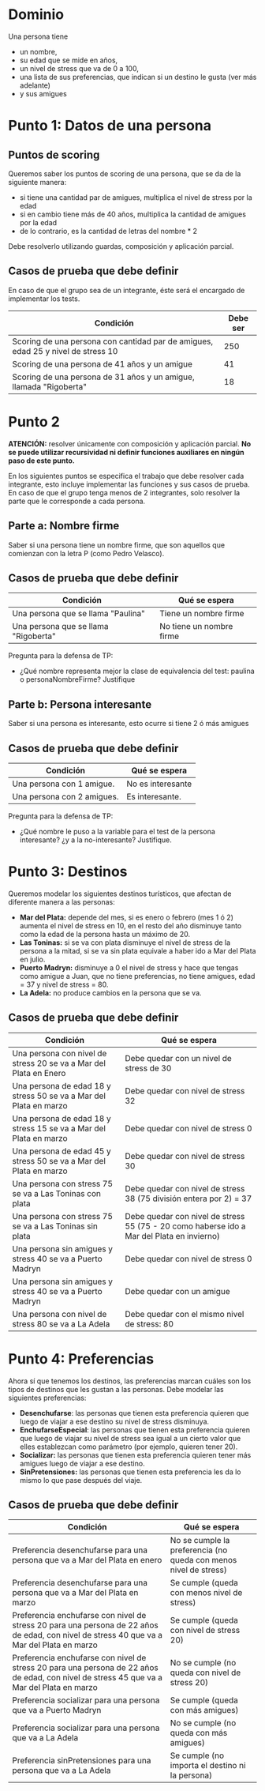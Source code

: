 # **Dominio**

Una persona tiene

- un nombre,
- su edad que se mide en años,
- un nivel de stress que va de 0 a 100,
- una lista de sus preferencias, que indican si un destino le gusta (ver más adelante)
- y sus amigues

# **Punto 1: Datos de una persona**

## Puntos de scoring

Queremos saber los puntos de scoring de una persona, que se da de la siguiente manera:

- si tiene una cantidad par de amigues, multiplica el nivel de stress por la edad
- si en cambio tiene más de 40 años, multiplica la cantidad de amigues por la edad
- de lo contrario, es la cantidad de letras del nombre \* 2

Debe resolverlo utilizando guardas, composición y aplicación parcial.

## Casos de prueba que debe definir

En caso de que el grupo sea de un integrante, éste será el encargado de implementar los tests.

| **Condición** | **Debe ser** |
| --- | --- |
| Scoring de una persona con cantidad par de amigues, edad 25 y nivel de stress 10 | 250 |
| Scoring de una persona de 41 años y un amigue | 41 |
| Scoring de una persona de 31 años y un amigue, llamada "Rigoberta" | 18 |

# **Punto 2**

 **ATENCIÓN:** resolver únicamente con composición y aplicación parcial. **No se puede utilizar recursividad ni definir funciones auxiliares en ningún paso de este punto.** 

En los siguientes puntos se especifica el trabajo que debe resolver cada integrante, esto incluye implementar las funciones y sus casos de prueba. En caso de que el grupo tenga menos de 2 integrantes, solo resolver la parte que le corresponde a cada persona.

## Parte a: Nombre firme

Saber si una persona tiene un nombre firme, que son aquellos que comienzan con la letra P (como Pedro Velasco).

## Casos de prueba que debe definir

| **Condición** | **Qué se espera** |
| --- | --- |
| Una persona que se llama "Paulina" | Tiene un nombre firme |
| Una persona que se llama "Rigoberta" | No tiene un nombre firme |

Pregunta para la defensa de TP:

- ¿Qué nombre representa mejor la clase de equivalencia del test: paulina o personaNombreFirme? Justifique

## Parte b: Persona interesante

Saber si una persona es interesante, esto ocurre si tiene 2 ó más amigues

## Casos de prueba que debe definir

| **Condición** | **Qué se espera** |
| --- | --- |
| Una persona con 1 amigue. | No es interesante |
| Una persona con 2 amigues. | Es interesante. |

Pregunta para la defensa de TP:

- ¿Qué nombre le puso a la variable para el test de la persona interesante? ¿y a la no-interesante? Justifique.

# **Punto 3: Destinos**

Queremos modelar los siguientes destinos turísticos, que afectan de diferente manera a las personas:

- **Mar del Plata:** depende del mes, si es enero o febrero (mes 1 ó 2) aumenta el nivel de stress en 10, en el resto del año disminuye tanto como la edad de la persona hasta un máximo de 20.
- **Las Toninas:** si se va con plata disminuye el nivel de stress de la persona a la mitad, si se va sin plata equivale a haber ido a Mar del Plata en julio.
- **Puerto Madryn:** disminuye a 0 el nivel de stress y hace que tengas como amigue a Juan, que no tiene preferencias, no tiene amigues, edad = 37 y nivel de stress = 80.
- **La Adela:** no produce cambios en la persona que se va.

## Casos de prueba que debe definir

| **Condición** | **Qué se espera** |
| --- | --- |
| Una persona con nivel de stress 20 se va a Mar del Plata en Enero | Debe quedar con un nivel de stress de 30 |
| Una persona de edad 18 y stress 50 se va a Mar del Plata en marzo | Debe quedar con nivel de stress 32 |
| Una persona de edad 18 y stress 15 se va a Mar del Plata en marzo | Debe quedar con nivel de stress 0 |
| Una persona de edad 45 y stress 50 se va a Mar del Plata en marzo | Debe quedar con nivel de stress 30 |
| Una persona con stress 75 se va a Las Toninas con plata | Debe quedar con nivel de stress 38 (75 división entera por 2) = 37 |
| Una persona con stress 75 se va a Las Toninas sin plata | Debe quedar con nivel de stress 55 (75 - 20 como haberse ido a Mar del Plata en invierno) |
| Una persona sin amigues y stress 40 se va a Puerto Madryn | Debe quedar con nivel de stress 0 |
| Una persona sin amigues y stress 40 se va a Puerto Madryn | Debe quedar con un amigue |
| Una persona con nivel de stress 80 se va a La Adela | Debe quedar con el mismo nivel de stress: 80 |

# **Punto 4: Preferencias**

Ahora sí que tenemos los destinos, las preferencias marcan cuáles son los tipos de destinos que les gustan a las personas. Debe modelar las siguientes preferencias:

- **Desenchufarse**: las personas que tienen esta preferencia quieren que luego de viajar a ese destino su nivel de stress disminuya.
- **EnchufarseEspecial**: las personas que tienen esta preferencia quieren que luego de viajar su nivel de stress sea igual a un cierto valor que elles establezcan como parámetro (por ejemplo, quieren tener 20).
- **Socializar:** las personas que tienen esta preferencia quieren tener más amigues luego de viajar a ese destino.
- **SinPretensiones:** las personas que tienen esta preferencia les da lo mismo lo que pase después del viaje.

## Casos de prueba que debe definir

| **Condición** | **Qué se espera** |
| --- | --- |
| Preferencia desenchufarse para una persona que va a Mar del Plata en enero | No se cumple la preferencia (no queda con menos nivel de stress) |
| Preferencia desenchufarse para una persona que va a Mar del Plata en marzo | Se cumple (queda con menos nivel de stress) |
| Preferencia enchufarse con nivel de stress 20 para una persona de 22 años de edad, con nivel de stress 40 que va a Mar del Plata en marzo | Se cumple (queda con nivel de stress 20) |
| Preferencia enchufarse con nivel de stress 20 para una persona de 22 años de edad, con nivel de stress 45 que va a Mar del Plata en marzo | No se cumple (no queda con nivel de stress 20) |
| Preferencia socializar para una persona que va a Puerto Madryn | Se cumple (queda con más amigues) |
| Preferencia socializar para una persona que va a La Adela | No se cumple (no queda con más amigues) |
| Preferencia sinPretensiones para una persona que va a La Adela | Se cumple (no importa el destino ni la persona) |
